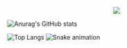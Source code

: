 <p align="center">
  <img src="https://capsule-render.vercel.app/api?text=Hey Everyone!🕹️&animation=fadeIn&type=waving&color=gradient&height=100"/>
</p>

![Anurag's GitHub stats](https://github-readme-stats.vercel.app/api?username=cryingtoilet&theme=react&show_icons=true)

![Top Langs](https://github-readme-stats.vercel.app/api/top-langs/?username=anuraghazra&layout=compact&theme=react) ![Snake animation](https://github.com/thepiyushmalhotra/thepiyushmalhotra/blob/output/github-contribution-grid-snake.svg)
